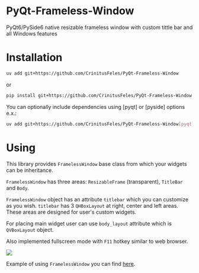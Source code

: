 # PyQt-Frameless-Window

PyQt6/PySide6 native resizable frameless window with custom tittle bar and all Windows features

# Installation

```sh
uv add git+https://github.com/CrinitusFeles/PyQt-Frameless-Window
```

or

```sh
pip install git+https://github.com/CrinitusFeles/PyQt-Frameless-Window
```

You can optionally include dependencies using \[pyqt\] or \[pyside\] options e.x.:

``` sh
uv add git+https://github.com/CrinitusFeles/PyQt-Frameless-Window[pyqt]
```

# Using

This library provides `FramelessWindow` base class from which your widgets can be inheritance.

`FramelessWindow` has three areas: `ResizableFrame` (transparent), `TitleBar` and `Body`.

<!-- ![text](./assets/FramelessWindow.png) -->

`FramelessWindow` object has an attribute `titlebar` which you can customize as you wish. `titlebar` has 3 `QHBoxLayout` at right, center and left areas. These areas are designed for user's custom widgets.

For placing main widget user can use `body_layout` attribute which is `QVBoxLayout` object.

Also implemented fullscreen mode with `F11` hotkey similar to web browser.

![](./assets/demo.gif)

Example of using `FramelessWindow` you can find [here](https://github.com/CrinitusFeles/PyQt-Frameless-Window/blob/main/pyqt_frameless_window/example/frameless_example.py).